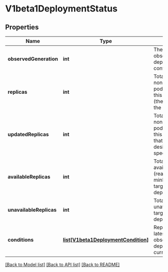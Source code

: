 # V1beta1DeploymentStatus

## Properties
Name | Type | Description | Notes
------------ | ------------- | ------------- | -------------
**observedGeneration** | **int** | The generation observed by the deployment controller. | [optional] 
**replicas** | **int** | Total number of non-terminated pods targeted by this deployment (their labels match the selector). | [optional] 
**updatedReplicas** | **int** | Total number of non-terminated pods targeted by this deployment that have the desired template spec. | [optional] 
**availableReplicas** | **int** | Total number of available pods (ready for at least minReadySeconds) targeted by this deployment. | [optional] 
**unavailableReplicas** | **int** | Total number of unavailable pods targeted by this deployment. | [optional] 
**conditions** | [**list[V1beta1DeploymentCondition]**](V1beta1DeploymentCondition.md) | Represents the latest available observations of a deployment&#39;s current state. | [optional] 

[[Back to Model list]](../README.md#documentation-for-models) [[Back to API list]](../README.md#documentation-for-api-endpoints) [[Back to README]](../README.md)


